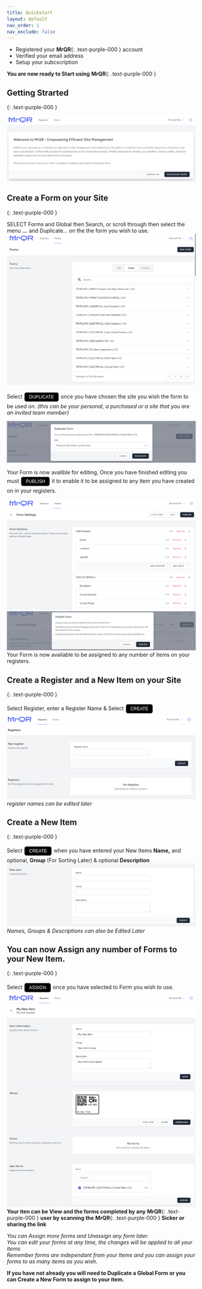 ```yaml
---
title: Quickstart
layout: default
nav_order: 1
nav_exclude: false
---
```

<head>
<meta charset="UTF-8">
<meta name="description" content="mrqr">
<meta name="keywords" content="forms, form builder, form submission, data collection, safety, inspections">
<meta name="author" content="mark reeves">
<meta name="viewport" content="width=device-width, initial-scale=1.0">

  <style>
.button {
  padding: 5px 12px;
  text-align: center;
  text-decoration: none;
  display: inline-block;
  font-size: 12px;
  margin: 4px 2px;
  cursor: pointer; }
.button1 {background-color: #000000;} /* Black */
.button2 {background-color: white;}
.button1 {color: white;}
.button2 {color: black;}
.button1 {border: none;}
.button2 {border: 1px solid grey}
.button1 {border-radius: 5px;}
.button2 {border-radius: 5px;}
  
</style>
</head>

* Registered your **MrQR**{: .text-purple-000 } account
* Verified your email address
* Setup your subcscription

**You are now ready to Start using** **MrQR**{: .text-purple-000 }

## Getting Strarted
{: .text-purple-000 }
 
![Index](/assets/images/V3/MrQR_Dashboard.png "Dashboard")
## Create a Form on your Site
{: .text-purple-000 }

SELECT Forms and Global then Search, or scroll through then select the menu **...**  and Duplicate... on the the form you wish to use.
![Index](/assets/images/V3/MrQR_Global_Forms.png "Global Forms")

Select <button class="button button1">DUPLICATE</button> once you have chosen the site you wish the form to be used on.
*(this can be your personal, a purchased or a site that you are an invited team member)*

![Index](/assets/images/V3/MrQR_Duplicate.png "Duplicate")

Your Form is now avalible for editing, Once you have finished editing you must <button class="button button1">PUBLISH</button> it to enable it to be assigned to any item you have created on in your registers. 

![Index](/assets/images/V3/MrQR_Duplicate_Form_Edit.png "Form Edit")
![Index](/assets/images/V3/MrQR_Publish.png "Form Edit")
Your Form is now available to be assigned to any number of items on your registers.

## Create a Register and a New Item on your Site
{: .text-purple-000 }

Select Register, enter a Register Name & Select <button class="button button1">CREATE</button>
![Index](/assets/images/V3/MrQR_Registers.png "Registers")
*register names can be edited later*

## Create a New Item
{: .text-purple-000 }

Select <button class="button button1">CREATE</button> when you have entered your New Items **Name,** and optional, **Group** (For Sorting Later) & optional **Description**
![Index](/assets/images/V3/MrQR_New_Item.png "New Item")
*Names, Groups & Descriptions can also be Edited Later*

## You can now Assign any number of Forms to your New Item.
{: .text-purple-000 }

Select <button class="button button1">ASSIGN</button> once you have selected to Form you wish to use.
![Index](/assets/images/V3/MrQR_Created_Item.png "Assign Forms")
**Your iten can be View and the forms completed by any** **MrQR**{: .text-purple-000 } **user by scanning the** **MrQR**{: .text-purple-000 } **Sicker or sharing the link**

*You can Assign more forms and Unassign any form later.*<br>
*You can edit your forms at any time, the changes will be applied to all your items*<br>
*Remember forms are independant from your Items and you can assign your forms to as many items as you wish.*

**If you have not already you will need to Duplicate a Global Form or you can Create a New Form to assign to your item.**
